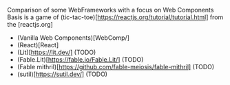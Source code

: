 Comparison of some WebFrameworks with a focus on Web Components
Basis is a game of (tic-tac-toe)[https://reactjs.org/tutorial/tutorial.html] from the [reactjs.org]

* (Vanilla Web Components)[WebComp/]
* (React)[React]
* (Lit)[https://lit.dev/] (TODO)
* (Fable.Lit)[https://fable.io/Fable.Lit/] (TODO)
* (Fable mithril)[https://github.com/fable-meiosis/fable-mithril] (TODO)
* (sutil)[https://sutil.dev/] (TODO)
